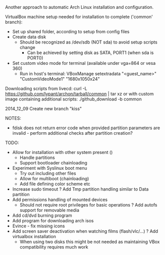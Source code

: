Another approach to automatic Arch Linux installation and configuration.

VirtualBox machine setup needed for installation to complete ('common' branch):
- Set up shared folder, according to setup from config files
- Create data disk
    - Should be recognized as /dev/sdb (NOT sda) to avoid setup scripts change
        - Can be achieved by setting disk as SATA, PORT1 (when sda is PORT0)
- Set custom video mode for terminal (available under vga=864 or vesa 360)
    - Run in host's terminal:
    VBoxManage setextradata "<guest_name>" "CustomVideoMode1" "1680x1050x24"

Downloading scripts from livecd:
curl -L https://github.com/lypant/archon/tarball/common | tar xz
or with custom image containing additional scripts:
./github_download -b common

2014_12_09
Create new branch "kiss"

NOTES:
- fdisk does not return error code when provided partition parameters
  are invalid - perform additional checks after partition creation?

TODO:
- Allow for installation with other system present ()
    - Handle partitions
    - Support bootloader chainloading
- Experiment with Syslinux boot menu
    - Try out including other files
    - Allow for multiboot (chainloading)
    - Add file defining color scheme etc
- Increase sudo timeout
? Add Tmp partition handling similar to Data partition
- Add permissions handling of mounted devices
    - Should not require root privileges for basic operations
? Add autofs support for removable media
- Add cd/dvd burning program
- Add program for downloading arch isos
- Evince - fix missing icons
- Add screen saver deactivation when watching films (flash/vlc/...)
? Add virtualbox installation
    - When using two disks this might be not needed as maintaining VBox
      compatibility requires much work

